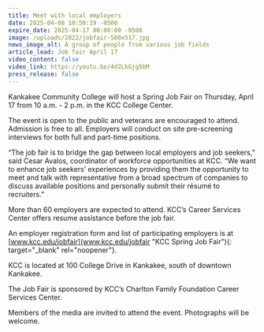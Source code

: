 ```yaml
---
title: Meet with local employers
date: 2025-04-08 10:50:19 -0500
expire_date: 2025-04-17 00:00:00 -0500
image: /uploads/2022/jobfair-580x517.jpg
news_image_alt: A group of people from various job fields
article_lead: Job fair April 17
video_content: false
video_link: https://youtu.be/4d2LkGjg5bM
press_release: false
---
```

Kankakee Community College will host a Spring Job Fair on Thursday, April 17 from 10 a.m. - 2 p.m. in the KCC College Center.

The event is open to the public and veterans are encouraged to attend. Admission is free to all. Employers will conduct on site pre-screening interviews for both full and part-time positions.

“The job fair is to bridge the gap between local employers and job seekers,” said Cesar Avalos, coordinator of workforce opportunities at KCC. “We want to enhance job seekers’ experiences by providing them the opportunity to meet and talk with representative from a broad spectrum of companies to discuss available positions and personally submit their résumé to recruiters.”

More than 60 employers are expected to attend. KCC’s Career Services Center offers resume assistance before the job fair.

An employer registration form and list of participating employers is at [www.kcc.edu/jobfair](www.kcc.edu/jobfair "KCC Spring Job Fair"){: target="_blank" rel="noopener"}.

KCC is located at 100 College Drive in Kankakee, south of downtown Kankakee.

The Job Fair is sponsored by KCC’s Charlton Family Foundation Career Services Center.

Members of the media are invited to attend the event. Photographs will be welcome.